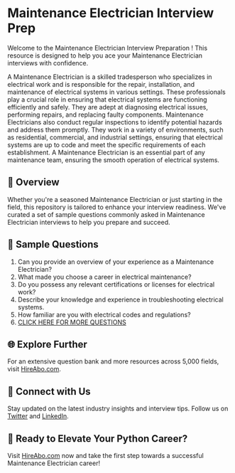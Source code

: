# Maintenance Electrician Interview Prep

Welcome to the Maintenance Electrician Interview Preparation ! This resource is designed to help you ace your Maintenance Electrician interviews with confidence.

A Maintenance Electrician is a skilled tradesperson who specializes in electrical work and is responsible for the repair, installation, and maintenance of electrical systems in various settings. These professionals play a crucial role in ensuring that electrical systems are functioning efficiently and safely. They are adept at diagnosing electrical issues, performing repairs, and replacing faulty components. Maintenance Electricians also conduct regular inspections to identify potential hazards and address them promptly. They work in a variety of environments, such as residential, commercial, and industrial settings, ensuring that electrical systems are up to code and meet the specific requirements of each establishment. A Maintenance Electrician is an essential part of any maintenance team, ensuring the smooth operation of electrical systems.

## 🚀 Overview

Whether you're a seasoned Maintenance Electrician or just starting in the field, this repository is tailored to enhance your interview readiness. We've curated a set of sample questions commonly asked in Maintenance Electrician interviews to help you prepare and succeed.

## 📝 Sample Questions

1. Can you provide an overview of your experience as a Maintenance Electrician?
2. What made you choose a career in electrical maintenance?
3. Do you possess any relevant certifications or licenses for electrical work?
4. Describe your knowledge and experience in troubleshooting electrical systems.
5. How familiar are you with electrical codes and regulations?
6. [CLICK HERE FOR MORE QUESTIONS](https://hireabo.com/job/12_1_6/Maintenance%20Electrician)

## 🌐 Explore Further

For an extensive question bank and more resources across 5,000 fields, visit [HireAbo.com](https://www.hireabo.com).

## 📱 Connect with Us

Stay updated on the latest industry insights and interview tips. Follow us on [Twitter](https://twitter.com/hireabo) and [LinkedIn](https://www.linkedin.com/in/hire-abo-3609972a8/).

## 🚀 Ready to Elevate Your Python Career?

Visit [HireAbo.com](https://www.hireabo.com) now and take the first step towards a successful Maintenance Electrician career!